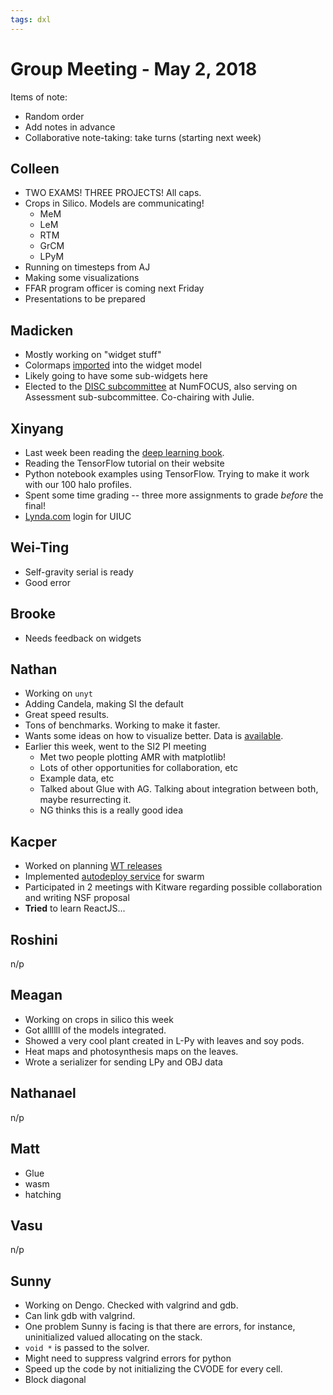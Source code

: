 ```yaml
---
tags: dxl
---
```


# Group Meeting - May 2, 2018

Items of note:

 * Random order
 * Add notes in advance
 * Collaborative note-taking: take turns (starting next week)

## Colleen

 * TWO EXAMS!  THREE PROJECTS!  All caps.
 * Crops in Silico.  Models are communicating!
     * MeM
     * LeM
     * RTM
     * GrCM
     * LPyM
 * Running on timesteps from AJ
 * Making some visualizations
 * FFAR program officer is coming next Friday
 * Presentations to be prepared

## Madicken

 * Mostly working on "widget stuff"
 * Colormaps [imported](https://github.com/data-exp-lab/yt-canvas-widget/blob/colormaps/yt_pycanvas/colormaps/colormaps.py) into the widget model
 * Likely going to have some sub-widgets here
 * Elected to the [DISC subcommittee](https://www.numfocus.org/programs/diversity-inclusion) at NumFOCUS, also serving on Assessment sub-subcommittee.  Co-chairing with Julie.

## Xinyang

 * Last week been reading the [deep learning book](http://www.deeplearningbook.org/).
 * Reading the TensorFlow tutorial on their website
 * Python notebook examples using TensorFlow.  Trying to make it work with our 100 halo profiles.
 * Spent some time grading -- three more assignments to grade *before* the final!
 * [Lynda.com](http://web.uillinois.edu/lynda/lynda_uiuc/) login for UIUC

## Wei-Ting

 * Self-gravity serial is ready
 * Good error

## Brooke

 * Needs feedback on widgets

## Nathan

 * Working on `unyt`
 * Adding Candela, making SI the default
 * Great speed results.
 * Tons of benchmarks.  Working to make it faster.
 * Wants some ideas on how to visualize better.  Data is [available](http://use.yt/upload/c176df5d).
 * Earlier this week, went to the SI2 PI meeting
     * Met two people plotting AMR with matplotlib!
     * Lots of other opportunities for collaboration, etc
     * Example data, etc
     * Talked about Glue with AG.  Talking about integration between both, maybe resurrecting it.
     * NG thinks this is a really good idea

## Kacper

 * Worked on planning [WT releases](https://wholetale.readthedocs.io/release/milestones.html)
 * Implemented [autodeploy service](https://github.com/whole-tale/autodeploy) for swarm
 * Participated in 2 meetings with Kitware regarding possible collaboration and writing NSF proposal
 * **Tried** to learn ReactJS...

## Roshini

n/p

## Meagan

 * Working on crops in silico this week
 * Got allllll of the models integrated.
 * Showed a very cool plant created in L-Py with leaves and soy pods.
 * Heat maps and photosynthesis maps on the leaves.
 * Wrote a serializer for sending LPy and OBJ data

## Nathanael

n/p

## Matt

 * Glue
 * wasm
 * hatching

## Vasu

n/p

## Sunny

 * Working on Dengo.  Checked with valgrind and gdb.
 * Can link gdb with valgrind.
 * One problem Sunny is facing is that there are errors, for instance, uninitialized valued allocating on the stack.
 * `void *` is passed to the solver.
 * Might need to suppress valgrind errors for python
 * Speed up the code by not initializing the CVODE for every cell.
 * Block diagonal
